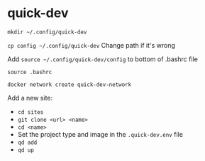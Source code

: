 # quick-dev

`mkdir ~/.config/quick-dev`

`cp config ~/.config/quick-dev` Change path if it's wrong

Add `source ~/.config/quick-dev/config` to bottom of .bashrc file

`source .bashrc`

`docker network create quick-dev-network`

Add a new site:

- `cd sites`
- `git clone <url> <name>`
- `cd <name>`
- Set the project type and image in the `.quick-dev.env` file
- `qd add`
- `qd up`
